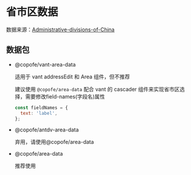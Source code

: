 # 省市区数据

数据来源：[Administrative-divisions-of-China](https://github.com/modood/Administrative-divisions-of-China)

## 数据包

- @copofe/vant-area-data

  适用于 vant addressEdit 和 Area 组件，但不推荐

  建议使用 `@copofe/area-data` 配合 vant 的 cascader 组件来实现省市区选择，需要修改field-names(字段名)属性
  ```javascript
  const fieldNames = {
    text: 'label',
  };
  ```
- @copofe/antdv-area-data

  弃用，请使用@copofe/area-data

- @copofe/area-data

  推荐使用
